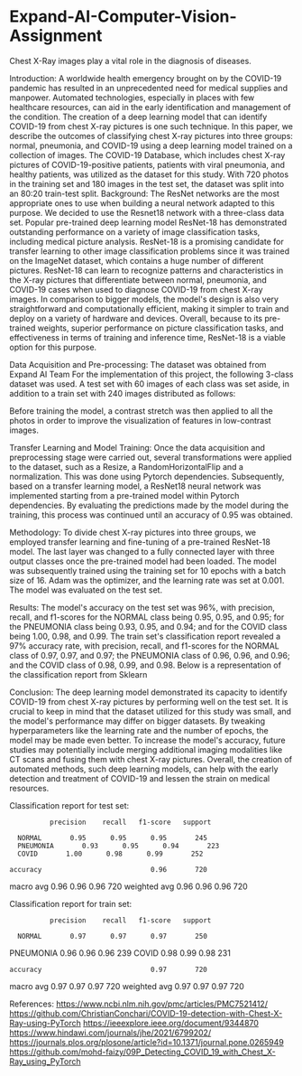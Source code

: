 # Expand-AI-Computer-Vision-Assignment

Chest X-Ray images play a vital role in the diagnosis of diseases.

Introduction:
A worldwide health emergency brought on by the COVID-19 pandemic has resulted in an unprecedented need for medical supplies and manpower. Automated technologies, especially in places with few healthcare resources, can aid in the early identification and management of the condition. The creation of a deep learning model that can identify COVID-19 from chest X-ray pictures is one such technique. In this paper, we describe the outcomes of classifying chest X-ray pictures into three groups: normal, pneumonia, and COVID-19 using a deep learning model trained on a collection of images.
The COVID-19 Database, which includes chest X-ray pictures of COVID-19-positive patients, patients with viral pneumonia, and healthy patients, was utilized as the dataset for this study. With 720 photos in the training set and 180 images in the test set, the dataset was split into an 80:20 train-test split.
Background:
The ResNet networks are the most appropriate ones to use when building a neural network adapted to this purpose. We decided to use the Resnet18 network with a three-class data set. Popular pre-trained deep learning model ResNet-18 has demonstrated outstanding performance on a variety of image classification tasks, including medical picture analysis. ResNet-18 is a promising candidate for transfer learning to other image classification problems since it was trained on the ImageNet dataset, which contains a huge number of different pictures.
ResNet-18 can learn to recognize patterns and characteristics in the X-ray pictures that differentiate between normal, pneumonia, and COVID-19 cases when used to diagnose COVID-19 from chest X-ray images. In comparison to bigger models, the model's design is also very straightforward and computationally efficient, making it simpler to train and deploy on a variety of hardware and devices.
Overall, because to its pre-trained weights, superior performance on picture classification tasks, and effectiveness in terms of training and inference time, ResNet-18 is a viable option for this purpose.


Data Acquisition and Pre-processing:
The dataset was obtained from Expand AI Team
For the implementation of this project, the following 3-class dataset was used. A test set with 60 images of each class was set aside, in addition to a train set with 240 images distributed as follows:
 
Before training the model, a contrast stretch was then applied to all the photos in order to improve the visualization of features in low-contrast images. 

Transfer Learning and Model Training:
Once the data acquisition and preprocessing stage were carried out, several transformations were applied to the dataset, such as a Resize, a RandomHorizontalFlip and a normalization. This was done using Pytorch dependencies. Subsequently, based on a transfer learning model, a ResNet18 neural network was implemented starting from a pre-trained model within Pytorch dependencies. By evaluating the predictions made by the model during the training, this process was continued until an accuracy of 0.95 was obtained.

Methodology: 
To divide chest X-ray pictures into three groups, we employed transfer learning and fine-tuning of a pre-trained ResNet-18 model. The last layer was changed to a fully connected layer with three output classes once the pre-trained model had been loaded. The model was subsequently trained using the training set for 10 epochs with a batch size of 16. Adam was the optimizer, and the learning rate was set at 0.001. The model was evaluated on the test set.

Results: 
The model's accuracy on the test set was 96%, with precision, recall, and f1-scores for the NORMAL class being 0.95, 0.95, and 0.95; for the PNEUMONIA class being 0.93, 0.95, and 0.94; and for the COVID class being 1.00, 0.98, and 0.99. The train set's classification report revealed a 97% accuracy rate, with precision, recall, and f1-scores for the NORMAL class of 0.97, 0.97, and 0.97; the PNEUMONIA class of 0.96, 0.96, and 0.96; and the COVID class of 0.98, 0.99, and 0.98. Below is a representation of the classification report from Sklearn

Conclusion:
The deep learning model demonstrated its capacity to identify COVID-19 from chest X-ray pictures by performing well on the test set. It is crucial to keep in mind that the dataset utilized for this study was small, and the model's performance may differ on bigger datasets. By tweaking hyperparameters like the learning rate and the number of epochs, the model may be made even better. To increase the model's accuracy, future studies may potentially include merging additional imaging modalities like CT scans and fusing them with chest X-ray pictures. Overall, the creation of automated methods, such deep learning models, can help with the early detection and treatment of COVID-19 and lessen the strain on medical resources.

Classification report for test set:

              precision    recall   f1-score   support

      NORMAL       0.95      0.95      0.95       245
      PNEUMONIA       0.93      0.95      0.94       223
      COVID       1.00      0.98      0.99       252

    accuracy                           0.96       720
   macro avg       0.96      0.96      0.96       720
weighted avg       0.96      0.96      0.96       720


Classification report for train set:

              precision    recall   f1-score   support

      NORMAL       0.97      0.97      0.97       250
   PNEUMONIA       0.96      0.96      0.96       239
       COVID       0.98      0.99      0.98       231

    accuracy                           0.97       720
   macro avg       0.97      0.97      0.97       720
weighted avg       0.97      0.97      0.97       720


References:
https://www.ncbi.nlm.nih.gov/pmc/articles/PMC7521412/
https://github.com/ChristianConchari/COVID-19-detection-with-Chest-X-Ray-using-PyTorch
https://ieeexplore.ieee.org/document/9344870
https://www.hindawi.com/journals/jhe/2021/6799202/
https://journals.plos.org/plosone/article?id=10.1371/journal.pone.0265949
https://github.com/mohd-faizy/09P_Detecting_COVID_19_with_Chest_X-Ray_using_PyTorch
